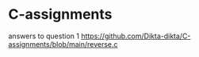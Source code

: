 # C-assignments

answers to question 1 <a>https://github.com/Dikta-dikta/C-assignments/blob/main/reverse.c<a/>
